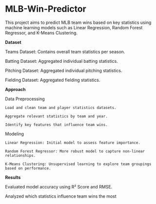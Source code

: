# MLB-Win-Predictor

This project aims to predict MLB team wins based on key statistics using machine learning models such as Linear Regression, Random Forest Regressor, and K-Means Clustering.

**Dataset**

Teams Dataset: Contains overall team statistics per season.

Batting Dataset: Aggregated individual batting statistics.

Pitching Dataset: Aggregated individual pitching statistics.

Fielding Dataset: Aggregated fielding statistics.

**Approach**

  Data Preprocessing
  
    Load and clean team and player statistics datasets.
    
    Aggregate relevant statistics by team and year.
    
    Identify key features that influence team wins.

  Modeling
    
    Linear Regression: Initial model to assess feature importance.
    
    Random Forest Regressor: More robust model to capture non-linear relationships.
    
    K-Means Clustering: Unsupervised learning to explore team groupings based on performance.

**Results**

Evaluated model accuracy using R² Score and RMSE.

Analyzed which statistics influence team wins the most
